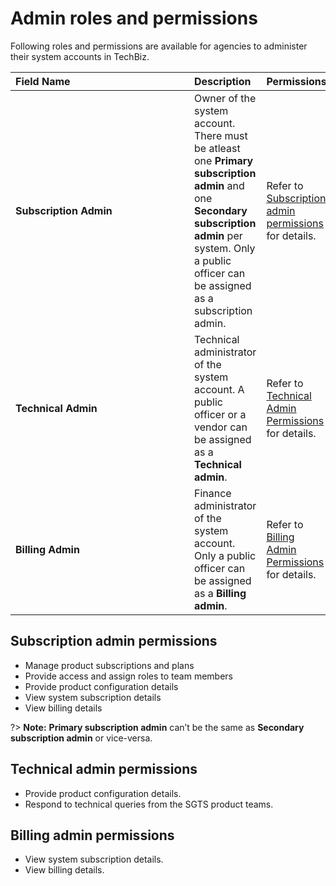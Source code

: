 # Admin roles and permissions

Following roles and permissions are available for agencies to administer their system accounts in TechBiz.

| <div style="width:270px">Field Name</div>  | Description | Permissions
| :------------------------------------------ |:-------------|----
| **Subscription Admin** | Owner of the system account. There must be atleast one **Primary subscription admin** and one **Secondary subscription admin** per system. Only a public officer can be assigned as a subscription admin.| Refer to [Subscription admin permissions](#subscription-admin-permissions) for details.
| **Technical Admin** | Technical administrator of the system account. A public officer or a vendor can be assigned as a **Technical admin**. | Refer to [Technical Admin Permissions](#technical-admin-permissions) for details.
| **Billing Admin** | Finance administrator of the system account. Only a public officer can be assigned as a **Billing admin**.| Refer to [Billing Admin Permissions](#billing-admin-permissions) for details.

## Subscription admin permissions

- Manage product subscriptions and plans
- Provide access and assign roles to team members
- Provide product configuration details
- View system subscription details
- View billing details

?> **Note:** **Primary subscription admin** can’t be the same as **Secondary subscription admin** or vice-versa.

## Technical admin permissions

- Provide product configuration details.
- Respond to technical queries from the SGTS product teams.

## Billing admin permissions

- View system subscription details.
- View billing details.
